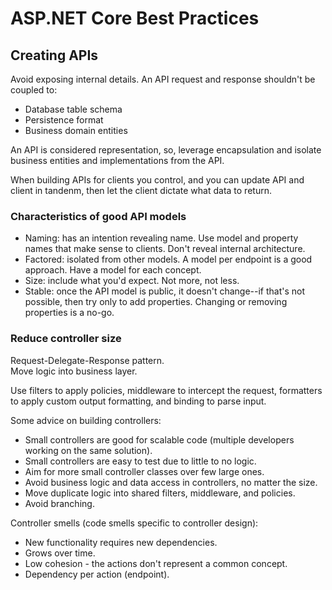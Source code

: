 # ASP.NET Core Best Practices

## Creating APIs
Avoid exposing internal details. An API request and response shouldn't be coupled to:
- Database table schema
- Persistence format
- Business domain entities

An API is considered representation, so, leverage encapsulation and isolate business entities and implementations from the API.  

When building APIs for clients you control, and you can update API and client in tandenm, then let the client dictate what data to return.

### Characteristics of good API models
- Naming: has an intention revealing name. Use model and property names that make sense to clients. Don't reveal internal architecture.
- Factored: isolated from other models. A model per endpoint is a good approach. Have a model for each concept.
- Size: include what you'd expect. Not more, not less.
- Stable: once the API model is public, it doesn't change--if that's not possible, then try only to add properties. Changing or removing properties is a no-go.

### Reduce controller size
Request-Delegate-Response pattern.  
Move logic into business layer.  

Use filters to apply policies, middleware to intercept the request, formatters to apply custom output formatting, and binding to parse input.

Some advice on building controllers:  
- Small controllers are good for scalable code (multiple developers working on the same solution).
- Small controllers are easy to test due to little to no logic.
- Aim for more small controller classes over few large ones.
- Avoid business logic and data access in controllers, no matter the size.
- Move duplicate logic into shared filters, middleware, and policies.
- Avoid branching.

Controller smells (code smells specific to controller design):
- New functionality requires new dependencies.
- Grows over time.
- Low cohesion - the actions don't represent a common concept.
- Dependency per action (endpoint).